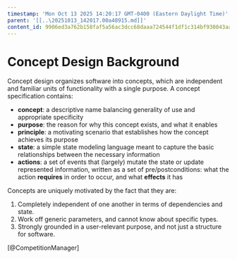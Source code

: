 ```yaml
---
timestamp: 'Mon Oct 13 2025 14:20:17 GMT-0400 (Eastern Daylight Time)'
parent: '[[..\20251013_142017.00a48915.md]]'
content_id: 9906ed3a762b158faf5a56ac3dcc68daaa724544f1df1c314bf930043aac3a5e
---
```


# Concept Design Background

Concept design organizes software into concepts, which are independent and familiar units of functionality with a single purpose. A concept specification contains:

* **concept**: a descriptive name balancing generality of use and appropriate specificity
* **purpose**: the reason for why this concept exists, and what it enables
* **principle**: a motivating scenario that establishes how the concept achieves its purpose
* **state**: a simple state modeling language meant to capture the basic relationships between the necessary information
* **actions**: a set of events that (largely) mutate the state or update represented information, written as a set of pre/postconditions: what the action **requires** in order to occur, and what **effects** it has

Concepts are uniquely motivated by the fact that they are:

1. Completely independent of one another in terms of dependencies and state.
2. Work off generic parameters, and cannot know about specific types.
3. Strongly grounded in a user-relevant purpose, and not just a structure for software.

\[@CompetitionManager]
